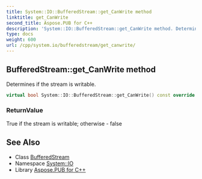 ```yaml
---
title: System::IO::BufferedStream::get_CanWrite method
linktitle: get_CanWrite
second_title: Aspose.PUB for C++
description: 'System::IO::BufferedStream::get_CanWrite method. Determines if the stream is writable in C++.'
type: docs
weight: 600
url: /cpp/system.io/bufferedstream/get_canwrite/
---
```

## BufferedStream::get_CanWrite method


Determines if the stream is writable.

```cpp
virtual bool System::IO::BufferedStream::get_CanWrite() const override
```


### ReturnValue

True if the stream is writable; otherwise - false

## See Also

* Class [BufferedStream](../)
* Namespace [System::IO](../../)
* Library [Aspose.PUB for C++](../../../)
